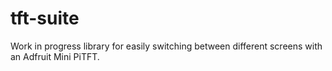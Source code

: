 # tft-suite
Work in progress library for easily switching between different screens with an Adfruit Mini PiTFT.
